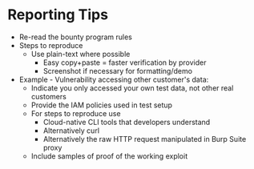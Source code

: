 # Reporting Tips

- Re-read the bounty program rules
- Steps to reproduce
  - Use plain-text where possible
    - Easy copy+paste = faster verification by provider
    - Screenshot if necessary for formatting/demo
- Example - Vulnerability accessing other customer's data:
  - Indicate you only accessed your own test data, not other real customers
  - Provide the IAM policies used in test setup
  - For steps to reproduce use
    - Cloud-native CLI tools that developers understand
    - Alternatively curl
    - Alternatively the raw HTTP request manipulated in Burp Suite proxy
  - Include samples of proof of the working exploit
